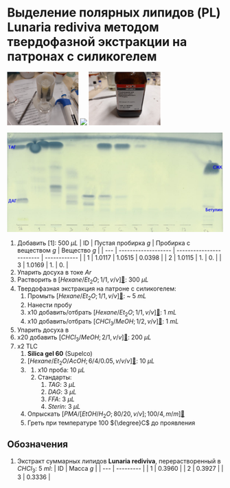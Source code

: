 # Выделение полярных липидов (PL) **Lunaria rediviva** методом твердофазной экстракции на патронах с силикогелем


<img src="images/20240320_151036.jpg" width="33%">
<img src="images/20240320_161231.jpg" width="33%">
<img src="images/20240320_192739.jpg" width="33%">

![TLC](images/4c3a37a3-ed47-40ca-bdf7-71e1f46b43f7.jpeg)

1. Добавить [1]: 500 ${\mu}L$
    | ID  | Пустая пробирка $g$ | Пробирка с веществом $g$ | Вещество $g$ |
    | --- | ------------------- | ------------------------ | ------------ |
    | 1   | 1.0117              | 1.0515                   | 0.0398       |
    | 2   | 1.0115              | 1.                       | 0.           |
    | 3   | 1.0169              | 1.                       | 0.           |
2. Упарить досуха в токе $Ar$
3. Растворить в $[Hexane/Et_2O;1/1,v/v]$[🔗][hexaneet_2o11vv]: 300 ${\mu}L$
4. Твердофазная экстракция на патроне с силикогелем:
   1. Промыть $[Hexane/Et_2O;1/1,v/v]$[🔗][hexaneet_2o11vv]: ~ 5 $mL$
   2. Нанести пробу
   3. x10 добавить/отбрать $[Hexane/Et_2O;1/1,v/v]$[🔗][hexaneet_2o11vv]: 1 $mL$
   4. x10 добавить/отбрать $[CHCl_3/MeOH;1/2,v/v]$[🔗][chcl_3meoh12vv]: 1 $mL$
5. Упарить досуха в 
6. x20 добавить $[CHCl_3/MeOH;2/1,v/v]$[🔗][chcl_3meoh21vv]: 200 ${\mu}L$
7. x2 TLC
   1. **Silica gel 60** (Supelco)
   2. $[Hexane/Et_2O/AcOH;6/4/0.05,v/v/v]$[🔗][hexaneet_2oacoh64005vvv]: 10 ${\mu}L$
   3. 
      1. x10 проба: 10 ${\mu}L$
      2. Стандарты:
         1. $TAG$: 3 ${\mu}L$
         2. $DAG$: 3 ${\mu}L$
         3. $FFA$: 3 ${\mu}L$
         4. $Sterin$: 3 ${\mu}L$
   4. Опрыскать $[PMA/[EtOH/H_2O;80/20,v/v];100/4,m/m]$[🔗][pmaetohh_2o8020vv1004mm]
   5. Греть при температуре 100 ${\degree}C$ до проявления

## Обозначения

1. Экстракт суммарных липидов **Lunaria rediviva**, перерастворенный в $CHCl_3$: 5 $ml$:
   | ID  | Масса $g$ |
   | --- | --------- |
   | 1   | 0.3960    |
   | 2   | 0.3927    |
   | 3   | 0.3336    |

[chcl_3meoh12vv]: ../substances.md#chcl_3meoh12vv
[chcl_3meoh21vv]: ../substances.md#chcl_3meoh12vv
[hexaneet_2o11vv]: ../substances.md#hexaneet_2o11vv
[hexaneet_2oacoh64005vvv]: ../substances.md#hexaneet_2oacoh64005vvv
[pmaetohh_2o8020vv1004mm]: ../substances.md#pmaetohh_2o8020vv1004mm
